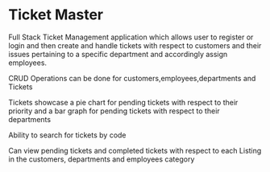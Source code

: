 # Ticket Master 
Full Stack Ticket Management application which allows user to register or login and then create and handle tickets with respect to customers
and their issues pertaining to a specific department and accordingly assign employees.

CRUD Operations can be done for customers,employees,departments and Tickets

Tickets showcase a pie chart for pending tickets with respect to their priority and a bar graph for pending tickets with respect to their departments

Ability to search for tickets by code 

Can view pending tickets and completed tickets with respect to each Listing in the customers, departments and employees category

